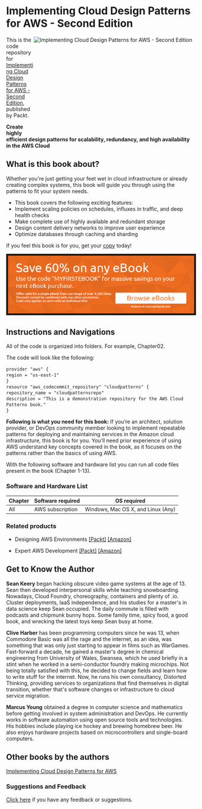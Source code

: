 # Implementing Cloud Design Patterns for AWS - Second Edition

<a href="https://www.packtpub.com/virtualization-and-cloud/implementing-cloud-design-patterns-aws-second-edition?utm_source=github&utm_medium=repository&utm_campaign=9781789136203"><img src="https://dz13w8afd47il.cloudfront.net/sites/default/files/imagecache/ppv4_main_book_cover/B10419_MockupCover.png" alt="Implementing Cloud Design Patterns for AWS - Second Edition" height="256px" align="right"></a>

This is the code repository for [Implementing Cloud Design Patterns for AWS - Second Edition](https://www.packtpub.com/virtualization-and-cloud/implementing-cloud-design-patterns-aws-second-edition?utm_source=github&utm_medium=repository&utm_campaign=9781789136203), published by Packt.

**Create highly efficient design patterns for scalability, redundancy, and high availability in the AWS Cloud**

## What is this book about?
Whether you're just getting your feet wet in cloud infrastructure or already creating complex systems, this book will guide you through using the patterns to fit your system needs.

* This book covers the following exciting features:
* Implement scaling policies on schedules, influxes in traffic, and deep health checks 
* Make complete use of highly available and redundant storage 
* Design content delivery networks to improve user experience 
* Optimize databases through caching and sharding  

If you feel this book is for you, get your [copy](https://www.amazon.com/dp/) today!

<a href="https://www.packtpub.com/?utm_source=github&utm_medium=banner&utm_campaign=GitHubBanner"><img src="https://raw.githubusercontent.com/PacktPublishing/GitHub/master/GitHub.png" 
alt="https://www.packtpub.com/" border="5" /></a>

## Instructions and Navigations
All of the code is organized into folders. For example, Chapter02.

The code will look like the following:
```
provider "aws" {
region = "us-east-1"
}
resource "aws_codecommit_repository" "cloudpatterns" {
repository_name = "cloudpatternsrepo"
description = "This is a demonstration repository for the AWS Cloud
Patterns book."
}
```

**Following is what you need for this book:**
If you’re an architect, solution provider, or DevOps community member looking to implement repeatable patterns for deploying and maintaining services in the Amazon cloud infrastructure, this book is for you.
You’ll need prior experience of using AWS understand key concepts covered in the book, as it focuses on the patterns rather than the basics of using AWS.

With the following software and hardware list you can run all code files present in the book (Chapter 1-13).
### Software and Hardware List
| Chapter | Software required | OS required |
| -------- | ------------------------------------ | ----------------------------------- |
| All | AWS subscription | Windows, Mac OS X, and Linux (Any) |

### Related products
* Designing AWS Environments [[Packt]](https://prod.packtpub.com/in/virtualization-and-cloud/designing-aws-environments?utm_source=github&utm_medium=repository&utm_campaign=) [[Amazon]](https://www.amazon.com/dp/)

* Expert AWS Development [[Packt]](https://prod.packtpub.com/in/virtualization-and-cloud/expert-aws-development?utm_source=github&utm_medium=repository&utm_campaign=) [[Amazon]](https://www.amazon.com/dp/)


## Get to Know the Author
**Sean Keery**
began hacking obscure video game systems at the age of 13. Sean then developed interpersonal skills while teaching snowboarding. Nowadays, Cloud Foundry, choreography, containers and plenty of .io. Cluster deployments, IaaS independence, and his studies for a master's in data science keep Sean occupied. The daily commute is filled with podcasts and chipmunk bunny hops. Some family time, spicy food, a good book, and wrecking the latest toys keep Sean busy at home.


**Clive Harber**
has been programming computers since he was 13, when Commodore Basic was all the rage and the internet, as an idea, was something that was only just starting to appear in films such as WarGames. Fast-forward a decade, he gained a master's degree in chemical engineering from University of Wales, Swansea, which he used briefly in a stint when he worked in a semi-conductor foundry making microchips. Not being totally satisfied with this, he decided to change fields and learn how to write stuff for the internet. Now, he runs his own consultancy, Distorted Thinking, providing services to organizations that find themselves in digital transition, whether that's software changes or infrastructure to cloud service migration.

**Marcus Young**
obtained a degree in computer science and mathematics before getting involved in system administration and DevOps. He currently works in software automation using open source tools and technologies. His hobbies include playing ice hockey and brewing homebrew beer. He also enjoys hardware projects based on microcontrollers and single-board computers.


## Other books by the authors
[Implementing Cloud Design Patterns for AWS](https://www.packtpub.com/web-development/implementing-cloud-design-patterns-aws?utm_source=github&utm_medium=repository&utm_campaign=)


### Suggestions and Feedback
[Click here](https://docs.google.com/forms/d/e/1FAIpQLSdy7dATC6QmEL81FIUuymZ0Wy9vH1jHkvpY57OiMeKGqib_Ow/viewform) if you have any feedback or suggestions.


